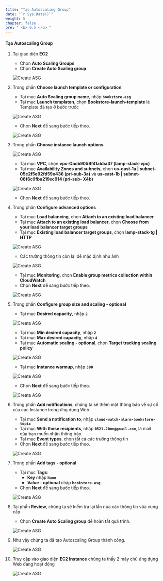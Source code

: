 ```yaml
---
title: "Tạo Autoscaling Group"
date: "`r Sys.Date()`"
weight: 5
chapter: false
pre: " <b> 6.5 </b> "
---
```


#### Tạo Autoscaling Group

1. Tại giao diện **EC2**

   - Chọn **Auto Scaling Groups**
   - Chọn **Create Auto Scaling group**

   ![Create ASG](/images/6-DeployApplication/6.5-CreateASG/0001-createasg.png?featherlight=false&width=90pc)

2. Trong phần **Choose launch template or configuration**

   - Tại mục **Auto Scaling group name**, nhập **`bookstore-asg`**
   - Tại mục **Launch templaten**, chọn **Bookstore-launch-template** là Template đã tạo ở bước trước

   ![Create ASG](/images/6-DeployApplication/6.5-CreateASG/0002-createasg.png?featherlight=false&width=90pc)

   - Chọn **Next** để sang bước tiếp theo.

   ![Create ASG](/images/6-DeployApplication/6.5-CreateASG/0003-createasg.png?featherlight=false&width=90pc)

3. Trong phần **Choose instance launch options**

   ![Create ASG](/images/6-DeployApplication/6.5-CreateASG/0004-createasg.png?featherlight=false&width=90pc)

   - Tại mục **VPC**, chọn **vpc-Oacb9059f41ab5a37 (lamp-stack-vpc)**
   - Tại mục **Availability Zones and subnets**, chọn **us-east-1a | subnet-05c2f5e92fd59e436 (pri-sub-3а)** và **us-east-1b | subnet-08f6c0fba219ec914 (pri-sub- X4b)**

   ![Create ASG](/images/6-DeployApplication/6.5-CreateASG/0005-createasg.png?featherlight=false&width=90pc)

   - Chọn **Next** để sang bước tiếp theo.

4. Trong phần **Configure advanced options**

   - Tại mục **Load balancing**, chọn **Attach to an existing load balancer**
   - Tại mục **Attach to an existing load balancer**, chọn **Choose from your load balancer target groups**
   - Tại mục **Existing load balancer target groups**, chọn **lamp-stack-tg | HTTP**

   ![Create ASG](/images/6-DeployApplication/6.5-CreateASG/0006-createasg.png?featherlight=false&width=90pc)

   - Các trường thông tin còn lại để mặc định như ảnh

   ![Create ASG](/images/6-DeployApplication/6.5-CreateASG/0007-createasg.png?featherlight=false&width=90pc)

   - Tại mục **Monitoring**, chọn **Enable group metrics collection within CloudWatch**
   - Chọn **Next** để sang bước tiếp theo.

   ![Create ASG](/images/6-DeployApplication/6.5-CreateASG/0008-createasg.png?featherlight=false&width=90pc)

5. Trong phần **Configure group size and scaling - optional**

   - Tại mục **Desired capacity**, nhập **`2`**

   ![Create ASG](/images/6-DeployApplication/6.5-CreateASG/0009-createasg.png?featherlight=false&width=90pc)

   - Tại mục **Min desired capacity**, nhập **`2`**
   - Tại mục **Max desired capacity**, nhập **`4`**
   - Tại mục **Automatic scaling - optional**, chọn **Target tracking scaling policy**

   ![Create ASG](/images/6-DeployApplication/6.5-CreateASG/0010-createasg.png?featherlight=false&width=90pc)

   - Tại mục **Instance warmup**, nhập **`300`**

   ![Create ASG](/images/6-DeployApplication/6.5-CreateASG/0011-createasg.png?featherlight=false&width=90pc)

   - Chọn **Next** để sang bước tiếp theo.

   ![Create ASG](/images/6-DeployApplication/6.5-CreateASG/0012-createasg.png?featherlight=false&width=90pc)

6. Trong phần **Add notifications**, chúng ta sẽ thêm một thông báo về sự cố của các Instance trong ứng dụng Web

   - Tại mục **Send a notification to**, nhập **`cloud-watch-alarm-bookstore-topic`**
   - Tại mục **With these recipients**, nhập **`0521.20nn@gmail.com`**, là mail của bạn muốn nhận thông báo.
   - Tại mục **Event types**, chọn tất cả các trường thông tin
   - Chọn **Next** để sang bước tiếp theo.

   ![Create ASG](/images/6-DeployApplication/6.5-CreateASG/0013-createasg.png?featherlight=false&width=90pc)

7. Trong phần **Add tags - optional**

   - Tại mục **Tags**:
     - **Key** nhập **`Name`**
     - **Value - optional** nhập **`bookstore-asg`**
   - Chọn **Next** để sang bước tiếp theo.

   ![Create ASG](/images/6-DeployApplication/6.5-CreateASG/0014-createasg.png?featherlight=false&width=90pc)

8. Tại phần **Review**, chúng ta sẽ kiểm tra lại lần nửa các thông tin vừa cung cấp

   - Chọn **Create Auto Scaling group** để hoàn tất quá trình.

   ![Create ASG](/images/6-DeployApplication/6.5-CreateASG/0015-createasg.png?featherlight=false&width=90pc)

9. Như vậy chúng ta đã tạo Autoscaling Group thành công.

   ![Create ASG](/images/6-DeployApplication/6.5-CreateASG/0016-createasg.png?featherlight=false&width=90pc)

10. Truy cập vào giao diện **EC2 Instance** chúng ta thấy 2 máy chủ ứng dụng Web đang hoạt động

    ![Create ASG](/images/6-DeployApplication/6.5-CreateASG/0017-createasg.png?featherlight=false&width=90pc)
